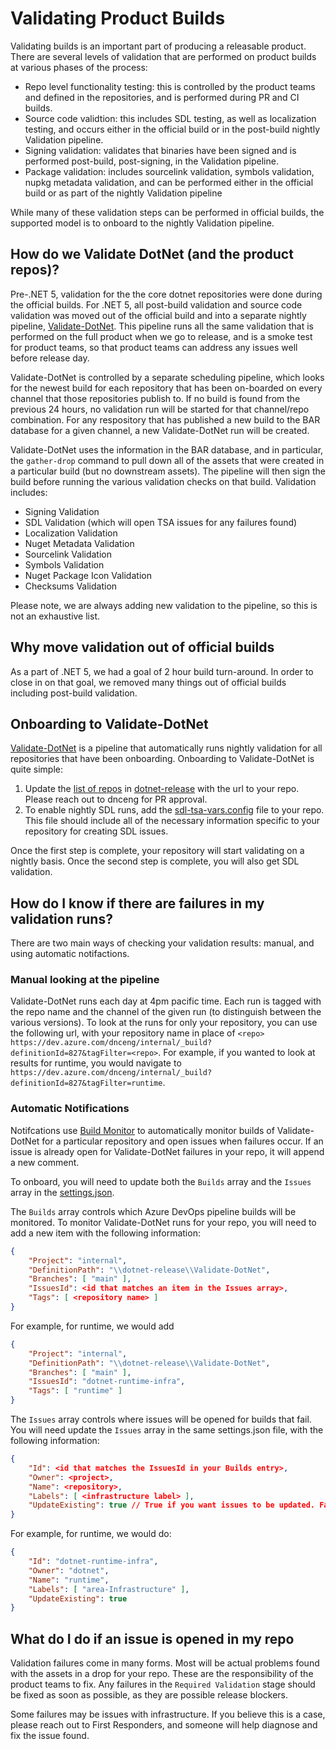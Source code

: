 # Validating Product Builds

Validating builds is an important part of producing a releasable product. There are several levels of validation that are performed on product builds at various phases of the process:

* Repo level functionality testing: this is controlled by the product teams and defined in the repositories, and is performed during PR and CI builds.
* Source code validtion: this includes SDL testing, as well as localization testing, and occurs either in the official build or in the post-build nightly Validation pipeline.
* Signing validation: validates that binaries have been signed and is performed post-build, post-signing, in the Validation pipeline.
* Package validation: includes sourcelink validation, symbols validation, nupkg metadata validation, and can be performed either in the official build or as part of the nightly Validation pipeline

While many of these validation steps can be performed in official builds, the supported model is to onboard to the nightly Validation pipeline.

## How do we Validate DotNet (and the product repos)?

Pre-.NET 5, validation for the the core dotnet repositories were done during the official builds. For .NET 5, all post-build validation and source code validation was moved out of the official build and into a separate nightly pipeline, [Validate-DotNet](https://dev.azure.com/dnceng/internal/_build?definitionId=827). This pipeline runs all the same validation that is performed on the full product when we go to release, and is a smoke test for product teams, so that product teams can address any issues well before release day.

Validate-DotNet is controlled by a separate scheduling pipeline, which looks for the newest build for each repository that has been on-boarded on every channel that those repositories publish to. If no build is found from the previous 24 hours, no validation run will be started for that channel/repo combination. For any respository that has published a new build to the BAR database for a given channel, a new Validate-DotNet run will be created.

Validate-DotNet uses the information in the BAR database, and in particular, the `gather-drop` command to pull down all of the assets that were created in a particular build (but no downstream assets). The pipeline will then sign the build before running the various validation checks on that build. Validation includes:

* Signing Validation
* SDL Validation (which will open TSA issues for any failures found)
* Localization Validation
* Nuget Metadata Validation
* Sourcelink Validation
* Symbols Validation
* Nuget Package Icon Validation
* Checksums Validation

Please note, we are always adding new validation to the pipeline, so this is not an exhaustive list.

## Why move validation out of official builds

As a part of .NET 5, we had a goal of 2 hour build turn-around. In order to close in on that goal, we removed many things out of official builds including post-build validation.

## Onboarding to Validate-DotNet

[Validate-DotNet](https://dev.azure.com/dnceng/internal/_build?definitionId=827) is a pipeline that automatically runs nightly validation for all repositories that have been onboarding. Onboarding to Validate-DotNet is quite simple:

1. Update the [list of repos](https://dev.azure.com/dnceng/internal/_git/dotnet-release?path=%2Feng%2Fpipeline%2Ftools%2Frepos-to-validate.txt) in [dotnet-release](https://dev.azure.com/dnceng/internal/_git/dotnet-release) with the url to your repo. Please reach out to dnceng for PR approval.
2. To enable nightly SDL runs, add the [sdl-tsa-vars.config](https://github.com/dotnet/runtime/blob/main/eng/sdl-tsa-vars.config) file to your repo. This file should include all of the necessary information specific to your repository for creating SDL issues.

Once the first step is complete, your repository will start validating on a nightly basis. Once the second step is complete, you will also get SDL validation.

## How do I know if there are failures in my validation runs?

There are two main ways of checking your validation results: manual, and using automatic notifactions.

### Manual looking at the pipeline

Validate-DotNet runs each day at 4pm pacific time. Each run is tagged with the repo name and the channel of the given run (to distinguish between the various versions). To look at the runs for only your repository, you can use the following url, with your repository name in place of `<repo>` `https://dev.azure.com/dnceng/internal/_build?definitionId=827&tagFilter=<repo>`. For example, if you wanted to look at results for runtime, you would navigate to `https://dev.azure.com/dnceng/internal/_build?definitionId=827&tagFilter=runtime`.

### Automatic Notifications

Notifcations use [Build Monitor](https://github.com/dotnet/core-eng/blob/main/Documentation/BuildFailureManagement.md) to automatically monitor builds of Validate-DotNet for a particular repository and open issues when failures occur. If an issue is already open for Validate-DotNet failures in your repo, it will append a new comment.

To onboard, you will need to update both the `Builds` array and the `Issues` array in the [settings.json](https://github.com/dotnet/arcade-services/blob/main/src/DotNet.Status.Web/.config/settings.json#L23).

The `Builds` array controls which Azure DevOps pipeline builds will be monitored. To monitor Validate-DotNet runs for your repo, you will need to add a new item with the following information:

```json
{
    "Project": "internal",
    "DefinitionPath": "\\dotnet-release\\Validate-DotNet",
    "Branches": [ "main" ],
    "IssuesId": <id that matches an item in the Issues array>,
    "Tags": [ <repository name> ]
}
```

For example, for runtime, we would add

```json
{
    "Project": "internal",
    "DefinitionPath": "\\dotnet-release\\Validate-DotNet",
    "Branches": [ "main" ],
    "IssuesId": "dotnet-runtime-infra",
    "Tags": [ "runtime" ]
}
```

The `Issues` array controls where issues will be opened for builds that fail. You will need update the `Issues` array in the same settings.json file, with the following information:

```json
{
    "Id": <id that matches the IssuesId in your Builds entry>,
    "Owner": <project>, 
    "Name": <repository>, 
    "Labels": [ <infrastructure label> ],
    "UpdateExisting": true // True if you want issues to be updated. False if you want new issues for every failure
}
```

For example, for runtime, we would do:

```json
{
    "Id": "dotnet-runtime-infra",
    "Owner": "dotnet",
    "Name": "runtime",
    "Labels": [ "area-Infrastructure" ],
    "UpdateExisting": true
}
```

## What do I do if an issue is opened in my repo

Validation failures come in many forms. Most will be actual problems found with the assets in a drop for your repo. These are the responsibility of the product teams to fix. Any failures in the `Required Validation` stage should be fixed as soon as possible, as they are possible release blockers.

Some failures may be issues with infrastructure. If you believe this is a case, please reach out to First Responders, and someone will help diagnose and fix the issue found.

